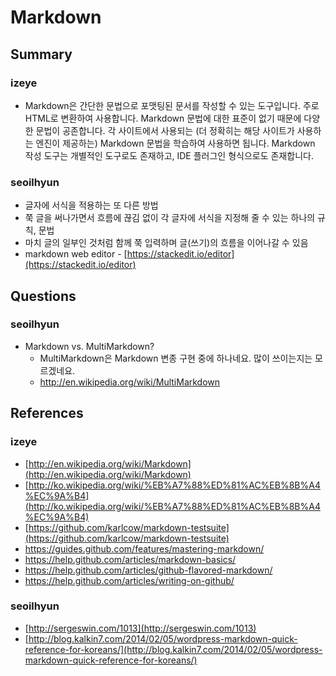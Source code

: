 Markdown
========

Summary
-------
### izeye
* Markdown은 간단한 문법으로 포맷팅된 문서를 작성할 수 있는 도구입니다. 주로 HTML로 변환하여 사용합니다. Markdown 문법에 대한 표준이 없기 때문에 다양한 문법이 공존합니다. 각 사이트에서 사용되는 (더 정확히는 해당 사이트가 사용하는 엔진이 제공하는) Markdown 문법을 학습하여 사용하면 됩니다. Markdown 작성 도구는 개별적인 도구로도 존재하고, IDE 플러그인 형식으로도 존재합니다.

### seoilhyun
* 글자에 서식을 적용하는 또 다른 방법
* 쭉 글을 써나가면서 흐름에 끊김 없이 각 글자에 서식을 지정해 줄 수 있는 하나의 규칙, 문법
* 마치 글의 일부인 것처럼 함께 쭉 입력하며 글(쓰기)의 흐름을 이어나갈 수 있음
* markdown web editor - [https://stackedit.io/editor](https://stackedit.io/editor)

Questions
---------
### seoilhyun
* Markdown vs. MultiMarkdown?
    * MultiMarkdown은 Markdown 변종 구현 중에 하나네요. 많이 쓰이는지는 모르겠네요.
    * http://en.wikipedia.org/wiki/MultiMarkdown

References
----------
### izeye
* [http://en.wikipedia.org/wiki/Markdown](http://en.wikipedia.org/wiki/Markdown)
* [http://ko.wikipedia.org/wiki/%EB%A7%88%ED%81%AC%EB%8B%A4%EC%9A%B4](http://ko.wikipedia.org/wiki/%EB%A7%88%ED%81%AC%EB%8B%A4%EC%9A%B4)
* [https://github.com/karlcow/markdown-testsuite](https://github.com/karlcow/markdown-testsuite)
* https://guides.github.com/features/mastering-markdown/
* https://help.github.com/articles/markdown-basics/
* https://help.github.com/articles/github-flavored-markdown/
* https://help.github.com/articles/writing-on-github/

### seoilhyun
* [http://sergeswin.com/1013](http://sergeswin.com/1013)
* [http://blog.kalkin7.com/2014/02/05/wordpress-markdown-quick-reference-for-koreans/](http://blog.kalkin7.com/2014/02/05/wordpress-markdown-quick-reference-for-koreans/)
